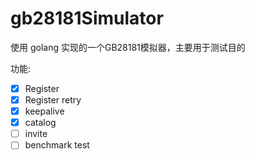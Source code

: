 # gb28181Simulator
使用 golang 实现的一个GB28181模拟器，主要用于测试目的

功能:
- [x] Register
- [x] Register retry
- [x] keepalive
- [x] catalog
- [ ] invite
- [ ] benchmark test
